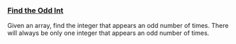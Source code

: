 ### [Find the Odd Int](https://www.codewars.com/kata/find-the-odd-int/train/javascript)

Given an array, find the integer that appears an odd number of times.
There will always be only one integer that appears an odd number of times.